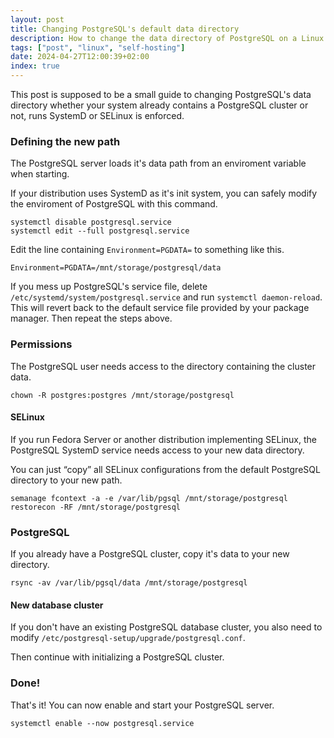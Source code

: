 ```yaml
---
layout: post
title: Changing PostgreSQL's default data directory
description: How to change the data directory of PostgreSQL on a Linux system with SystemD init system and SELinux.
tags: ["post", "linux", "self-hosting"]
date: 2024-04-27T12:00:39+02:00
index: true
---
```


This post is supposed to be a small guide to changing PostgreSQL's data directory whether your system already contains a PostgreSQL cluster or not, runs SystemD or SELinux is enforced.

### Defining the new path

The PostgreSQL server loads it's data path from an enviroment variable when starting.

If your distribution uses SystemD as it's init system, you can safely modify the enviroment of PostgreSQL with this command.

```
systemctl disable postgresql.service
systemctl edit --full postgresql.service
```

Edit the line containing `Environment=PGDATA=` to something like this.

```
Environment=PGDATA=/mnt/storage/postgresql/data
```

If you mess up PostgreSQL's service file, delete `/etc/systemd/system/postgresql.service` and run `systemctl daemon-reload`. This will revert back to the default service file provided by your package manager. Then repeat the steps above.

### Permissions

The PostgreSQL user needs access to the directory containing the cluster data.

```
chown -R postgres:postgres /mnt/storage/postgresql
```

#### SELinux

If you run Fedora Server or another distribution implementing SELinux, the PostgreSQL SystemD service needs access to your new data directory.

You can just “copy” all SELinux configurations from the default PostgreSQL directory to your new path.

```
semanage fcontext -a -e /var/lib/pgsql /mnt/storage/postgresql
restorecon -RF /mnt/storage/postgresql
```

### PostgreSQL

If you already have a PostgreSQL cluster, copy it's data to your new directory.

```
rsync -av /var/lib/pgsql/data /mnt/storage/postgresql
```

#### New database cluster

If you don't have an existing PostgreSQL database cluster, you also need to modify `/etc/postgresql-setup/upgrade/postgresql.conf`.

Then continue with initializing a PostgreSQL cluster.

### Done!

That's it! You can now enable and start your PostgreSQL server.

```
systemctl enable --now postgresql.service
```
